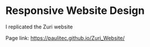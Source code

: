 # Responsive Website Design

I replicated the Zuri website

Page link: https://paulitec.github.io/Zuri_Website/
